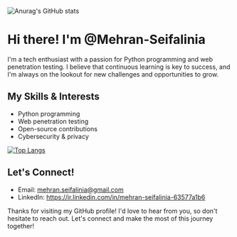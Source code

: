 ![Anurag's GitHub stats](https://github-readme-stats.vercel.app/api?username=Mehran-Seifalinia&show_icons=true&theme=midnight-purple)  

# Hi there! I'm @Mehran-Seifalinia
I'm a tech enthusiast with a passion for Python programming and web penetration testing. I believe that continuous learning is key to success, and I'm always on the lookout for new challenges and opportunities to grow.

## My Skills & Interests
- Python programming
- Web penetration testing
- Open-source contributions
- Cybersecurity & privacy

[![Top Langs](https://github-readme-stats.vercel.app/api/top-langs/?username=Mehran-Seifalinia&langs_count=8)](https://github.com/anuraghazra/github-readme-stats) 

## Let's Connect!
- Email: mehran.seifalinia@gmail.com
- LinkedIn: https://ir.linkedin.com/in/mehran-seifalinia-63577a1b6

Thanks for visiting my GitHub profile! I'd love to hear from you, so don't hesitate to reach out. Let's connect and make the most of this journey together!
